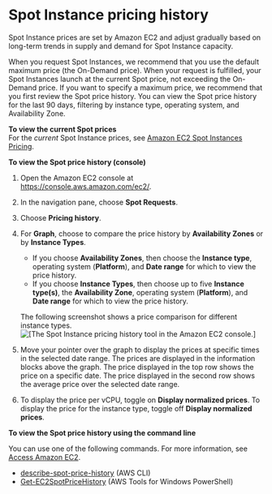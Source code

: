 # Spot Instance pricing history<a name="using-spot-instances-history"></a>

Spot Instance prices are set by Amazon EC2 and adjust gradually based on long\-term trends in supply and demand for Spot Instance capacity\.

When you request Spot Instances, we recommend that you use the default maximum price \(the On\-Demand price\)\. When your request is fulfilled, your Spot Instances launch at the current Spot price, not exceeding the On\-Demand price\. If you want to specify a maximum price, we recommend that you first review the Spot price history\. You can view the Spot price history for the last 90 days, filtering by instance type, operating system, and Availability Zone\.

**To view the current Spot prices**  
For the *current* Spot Instance prices, see [Amazon EC2 Spot Instances Pricing](http://aws.amazon.com/ec2/spot/pricing/)\.

**To view the Spot price history \(console\)**

1. Open the Amazon EC2 console at [https://console\.aws\.amazon\.com/ec2/](https://console.aws.amazon.com/ec2/)\.

1. In the navigation pane, choose **Spot Requests**\.

1. Choose **Pricing history**\. 

1. For **Graph**, choose to compare the price history by **Availability Zones** or by **Instance Types**\.
   + If you choose **Availability Zones**, then choose the **Instance type**, operating system \(**Platform**\), and **Date range** for which to view the price history\.
   + If you choose **Instance Types**, then choose up to five **Instance type\(s\)**, the **Availability Zone**, operating system \(**Platform**\), and **Date range** for which to view the price history\.

   The following screenshot shows a price comparison for different instance types\.  
![\[The Spot Instance pricing history tool in the Amazon EC2 console.\]](http://docs.aws.amazon.com/AWSEC2/latest/WindowsGuide/images/spot-instance-pricing-history.png)

1. Move your pointer over the graph to display the prices at specific times in the selected date range\. The prices are displayed in the information blocks above the graph\. The price displayed in the top row shows the price on a specific date\. The price displayed in the second row shows the average price over the selected date range\.

1. To display the price per vCPU, toggle on **Display normalized prices**\. To display the price for the instance type, toggle off **Display normalized prices**\.

**To view the Spot price history using the command line**

You can use one of the following commands\. For more information, see [Access Amazon EC2](concepts.md#access-ec2)\.
+ [describe\-spot\-price\-history](https://docs.aws.amazon.com/cli/latest/reference/ec2/describe-spot-price-history.html) \(AWS CLI\)
+ [Get\-EC2SpotPriceHistory](https://docs.aws.amazon.com/powershell/latest/reference/items/Get-EC2SpotPriceHistory.html) \(AWS Tools for Windows PowerShell\)